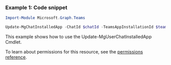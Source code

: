 ### Example 1: Code snippet

```powershellImport-Module Microsoft.Graph.Teams

Update-MgChatInstalledApp -ChatId $chatId -TeamsAppInstallationId $teamsAppInstallationId
```
This example shows how to use the Update-MgUserChatInstalledApp Cmdlet.
To learn about permissions for this resource, see the [permissions reference](/graph/permissions-reference).

